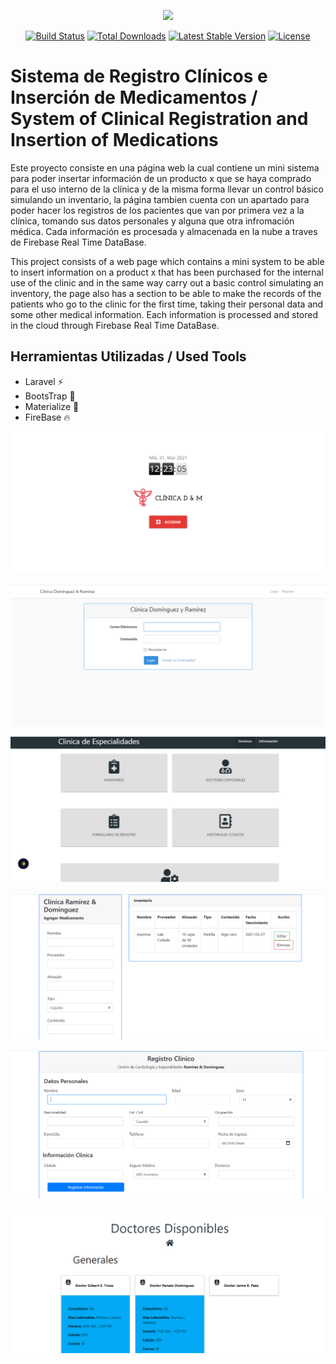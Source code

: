 <p align="center"><a href="https://laravel.com" target="_blank"><img src="https://raw.githubusercontent.com/laravel/art/master/logo-lockup/5%20SVG/2%20CMYK/1%20Full%20Color/laravel-logolockup-cmyk-red.svg" width="400"></a></p>

<p align="center">
<a href="https://travis-ci.org/laravel/framework"><img src="https://travis-ci.org/laravel/framework.svg" alt="Build Status"></a>
<a href="https://packagist.org/packages/laravel/framework"><img src="https://img.shields.io/packagist/dt/laravel/framework" alt="Total Downloads"></a>
<a href="https://packagist.org/packages/laravel/framework"><img src="https://img.shields.io/packagist/v/laravel/framework" alt="Latest Stable Version"></a>
<a href="https://packagist.org/packages/laravel/framework"><img src="https://img.shields.io/packagist/l/laravel/framework" alt="License"></a>
</p>

# Sistema de Registro Clínicos e Inserción de Medicamentos / System of Clinical Registration and Insertion of Medications

Este proyecto consiste en una página web la cual contiene un mini sistema para poder insertar información de un producto x que se haya comprado para el uso interno de la clínica y de la misma forma llevar un control básico simulando un inventario, la página tambien cuenta con un apartado para poder hacer los registros de los pacientes que van por primera vez a la clínica, tomando sus datos personales y alguna que otra infromación médica. Cada información es procesada y almacenada en la nube a traves de Firebase Real Time DataBase.

This project consists of a web page which contains a mini system to be able to insert information on a product x that has been purchased for the internal use of the clinic and in the same way carry out a basic control simulating an inventory, the page also has a section to be able to make the records of the patients who go to the clinic for the first time, taking their personal data and some other medical information. Each information is processed and stored in the cloud through Firebase Real Time DataBase.

## Herramientas Utilizadas / Used Tools

- Laravel :zap:
- BootsTrap :art:
- Materialize :art:
- FireBase :fire:

![](public/img/clinica1.png)

![](public/img/clinica2.png)

![](public/img/clinica3.png)

![](public/img/clinica4.png)

![](public/img/clinica5.png)

![](public/img/clinica6.png)
